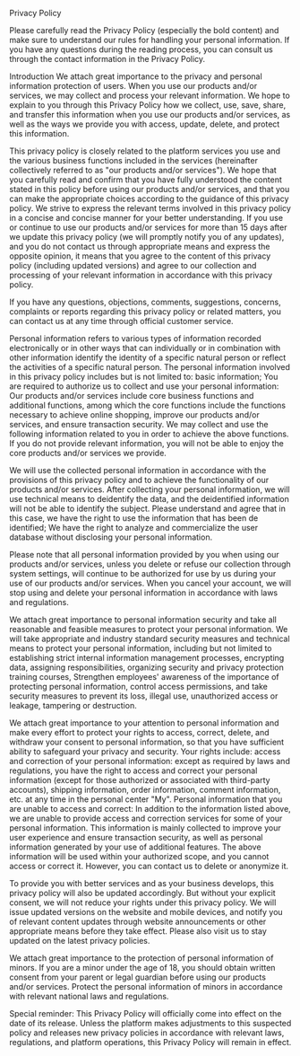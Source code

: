 Privacy Policy


Please carefully read the Privacy Policy (especially the bold content) and make sure to understand our rules for handling your personal information. If you have any questions during the reading process, you can consult us through the contact information in the Privacy Policy.

Introduction
We attach great importance to the privacy and personal information protection of users. When you use our products and/or services, we may collect and process your relevant information. We hope to explain to you through this Privacy Policy how we collect, use, save, share, and transfer this information when you use our products and/or services, as well as the ways we provide you with access, update, delete, and protect this information.

This privacy policy is closely related to the platform services you use and the various business functions included in the services (hereinafter collectively referred to as "our products and/or services"). We hope that you carefully read and confirm that you have fully understood the content stated in this policy before using our products and/or services, and that you can make the appropriate choices according to the guidance of this privacy policy. We strive to express the relevant terms involved in this privacy policy in a concise and concise manner for your better understanding. If you use or continue to use our products and/or services for more than 15 days after we update this privacy policy (we will promptly notify you of any updates), and you do not contact us through appropriate means and express the opposite opinion, it means that you agree to the content of this privacy policy (including updated versions) and agree to our collection and processing of your relevant information in accordance with this privacy policy.

If you have any questions, objections, comments, suggestions, concerns, complaints or reports regarding this privacy policy or related matters, you can contact us at any time through official customer service.

Personal information refers to various types of information recorded electronically or in other ways that can individually or in combination with other information identify the identity of a specific natural person or reflect the activities of a specific natural person. The personal information involved in this privacy policy includes but is not limited to: basic information; You are required to authorize us to collect and use your personal information: Our products and/or services include core business functions and additional functions, among which the core functions include the functions necessary to achieve online shopping, improve our products and/or services, and ensure transaction security. We may collect and use the following information related to you in order to achieve the above functions. If you do not provide relevant information, you will not be able to enjoy the core products and/or services we provide.

We will use the collected personal information in accordance with the provisions of this privacy policy and to achieve the functionality of our products and/or services. After collecting your personal information, we will use technical means to deidentify the data, and the deidentified information will not be able to identify the subject. Please understand and agree that in this case, we have the right to use the information that has been de identified; We have the right to analyze and commercialize the user database without disclosing your personal information.

Please note that all personal information provided by you when using our products and/or services, unless you delete or refuse our collection through system settings, will continue to be authorized for use by us during your use of our products and/or services. When you cancel your account, we will stop using and delete your personal information in accordance with laws and regulations.

We attach great importance to personal information security and take all reasonable and feasible measures to protect your personal information. We will take appropriate and industry standard security measures and technical means to protect your personal information, including but not limited to establishing strict internal information management processes, encrypting data, assigning responsibilities, organizing security and privacy protection training courses, Strengthen employees' awareness of the importance of protecting personal information, control access permissions, and take security measures to prevent its loss, illegal use, unauthorized access or leakage, tampering or destruction.

We attach great importance to your attention to personal information and make every effort to protect your rights to access, correct, delete, and withdraw your consent to personal information, so that you have sufficient ability to safeguard your privacy and security. Your rights include: access and correction of your personal information: except as required by laws and regulations, you have the right to access and correct your personal information (except for those authorized or associated with third-party accounts), shipping information, order information, comment information, etc. at any time in the personal center "My". Personal information that you are unable to access and correct: In addition to the information listed above, we are unable to provide access and correction services for some of your personal information. This information is mainly collected to improve your user experience and ensure transaction security, as well as personal information generated by your use of additional features. The above information will be used within your authorized scope, and you cannot access or correct it. However, you can contact us to delete or anonymize it.

To provide you with better services and as your business develops, this privacy policy will also be updated accordingly. But without your explicit consent, we will not reduce your rights under this privacy policy. We will issue updated versions on the website and mobile devices, and notify you of relevant content updates through website announcements or other appropriate means before they take effect. Please also visit us to stay updated on the latest privacy policies.

We attach great importance to the protection of personal information of minors. If you are a minor under the age of 18, you should obtain written consent from your parent or legal guardian before using our products and/or services. Protect the personal information of minors in accordance with relevant national laws and regulations.

Special reminder: This Privacy Policy will officially come into effect on the date of its release. Unless the platform makes adjustments to this suspected policy and releases new privacy policies in accordance with relevant laws, regulations, and platform operations, this Privacy Policy will remain in effect.
